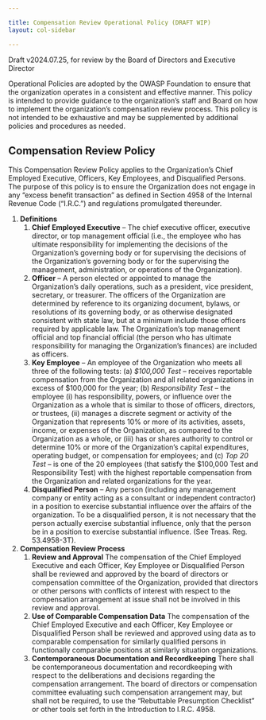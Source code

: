 ```yaml
---

title: Compensation Review Operational Policy (DRAFT WIP)
layout: col-sidebar

---
```

Draft v2024.07.25, for review by the Board of Directors and Executive Director

Operational Policies are adopted by the OWASP Foundation to ensure that the organization operates in a consistent and effective manner. This policy is intended to provide guidance to the organization’s staff and Board on how to implement the organization’s compensation review process. This policy is not intended to be exhaustive and may be supplemented by additional policies and procedures as needed.

## Compensation Review Policy

This Compensation Review Policy applies to the Organization’s Chief Employed Executive, Officers, Key Employees, and Disqualified Persons. The purpose of this policy is to ensure the Organization does not engage in any “excess benefit transaction” as defined in Section 4958 of the Internal Revenue Code (“I.R.C.”) and regulations promulgated thereunder.

1. **Definitions**
    1. **Chief Employed Executive** – The chief executive officer, executive director, or top management official (i.e., the employee who has ultimate responsibility for implementing the decisions of the Organization’s governing body or for supervising the decisions of the Organization’s governing body or for the supervising the management, administration, or operations of the Organization).
    2. **Officer** – A person elected or appointed to manage the Organization’s daily operations, such as a president, vice president, secretary, or treasurer. The officers of the Organization are determined by reference to its organizing document, bylaws, or resolutions of its governing body, or as otherwise designated consistent with state law, but at a minimum include those officers required by applicable law. The Organization’s top management official and top financial official (the person who has ultimate responsibility for managing the Organization’s finances) are included as officers.
    3. **Key Employee** – An employee of the Organization who meets all three of the following tests: (a) _$100,000 Test_ – receives reportable compensation from the Organization and all related organizations in excess of $100,000 for the year; (b) _Responsibility Test_ – the employee (i) has responsibility, powers, or influence over the Organization as a whole that is similar to those of officers, directors, or trustees, (ii) manages a discrete segment or activity of the Organization that represents 10% or more of its activities, assets, income, or expenses of the Organization, as compared to the Organization as a whole, or (iii) has or shares authority to control or determine 10% or more of the Organization’s capital expenditures, operating budget, or compensation for employees; and (c) _Top 20 Test_ – is one of the 20 employees (that satisfy the $100,000 Test and Responsibility Test) with the highest reportable compensation from the Organization and related organizations for the year.
    4. **Disqualified Person** – Any person (including any management company or entity acting as a consultant or independent contractor) in a position to exercise substantial influence over the affairs of the organization. To be a disqualified person, it is not necessary that the person actually exercise substantial influence, only that the person be in a position to exercise substantial influence. (See Treas. Reg. 53.4958-3T).
2. **Compensation Review Process**
    1. **Review and Approval** The compensation of the Chief Employed Executive and each Officer, Key Employee or Disqualified Person shall be reviewed and approved by the board of directors or compensation committee of the Organization, provided that directors or other persons with conflicts of interest with respect to the compensation arrangement at issue shall not be involved in this review and approval.
    2. **Use of Comparable Compensation Data** The compensation of the Chief Employed Executive and each Officer, Key Employee or Disqualified Person shall be reviewed and approved using data as to comparable compensation for similarly qualified persons in functionally comparable positions at similarly situation organizations.
    3. **Contemporaneous Documentation and Recordkeeping** There shall be contemporaneous documentation and recordkeeping with respect to the deliberations and decisions regarding the compensation arrangement. The board of directors or compensation committee evaluating such compensation arrangement may, but shall not be required, to use the “Rebuttable Presumption Checklist” or other tools set forth in the Introduction to I.R.C. 4958.
